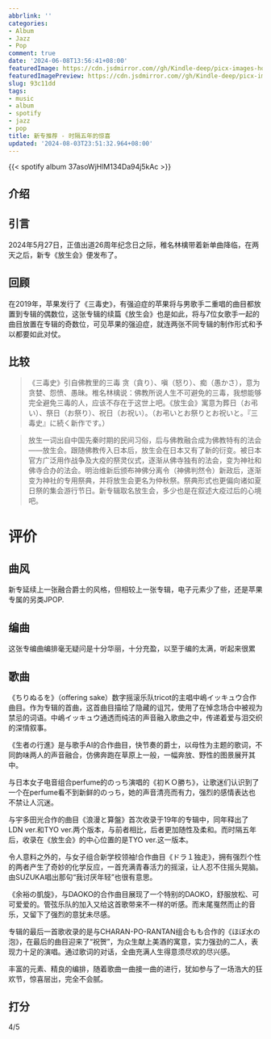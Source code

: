 ```yaml
---
abbrlink: ''
categories:
- Album
- Jazz
- Pop
comment: true
date: '2024-06-08T13:56:41+08:00'
featuredImage: https://cdn.jsdmirror.com//gh/Kindle-deep/picx-images-hosting@master/cover.73tslhoish.jpg
featuredImagePreview: https://cdn.jsdmirror.com//gh/Kindle-deep/picx-images-hosting@master/cover.73tslhoish.jpg
slug: 93c11dd
tags:
- music
- album
- spotify
- jazz
- pop
title: 新专推荐 - 时隔五年的惊喜
updated: '2024-08-03T23:51:32.964+08:00'
---
```

{{< spotify album 37asoWjHlM134Da94j5kAc >}}

## 介绍

## 引言

2024年5月27日，正值出道26周年纪念日之际，稚名林檎带着新单曲降临，在两天之后，新专《放生会》便发布了。

## 回顾

在2019年，苹果发行了《三毒史》，有强迫症的苹果将与男歌手二重唱的曲目都放置到专辑的偶数位，这张专辑的续篇《放生会》也是如此，将与7位女歌手一起的曲目放置在专辑的奇数位，可见苹果的强迫症，就连两张不同专辑的制作形式和予以都要如此对仗。

## 比较

> 《三毒史》引自佛教里的三毒 贪（貪り）、嗔（怒り）、痴（愚かさ），意为贪婪、怨愤、愚昧。椎名林檎说：佛教所说人生不可避免的三毒，我想能够完全避免三毒的人，应该不存在于这世上吧。《放生会》寓意为葬日（お弔い）、祭日（お祭り）、祝日（お祝い）。（お弔いとお祭りとお祝いと。『三毒史』に続く新作です。）

> 放生一词出自中国先秦时期的民间习俗，后与佛教融合成为佛教特有的法会——放生会。跟随佛教传入日本后，放生会在日本又有了新的衍变。被日本官方广泛用作战争及大疫的祭灵仪式，逐渐从佛寺独有的法会，变为神社和佛寺合办的法会。明治维新后颁布神佛分离令（神佛判然令）新政后，逐渐变为神社的专用祭典，并将放生会更名为仲秋祭。祭典形式也更偏向诸如夏日祭的集会游行节日。新专辑取名放生会，多少也是在叙述大疫过后的心境吧。

# 评价

## 曲风

新专延续上一张融合爵士的风格，但相较上一张专辑，电子元素少了些，还是苹果专属的另类JPOP.

## 编曲

这张专编曲编排毫无疑问是十分华丽，十分充盈，以至于编的太满，听起来很累

## 歌曲

《ちりぬるを》（offering sake）数字摇滚乐队tricot的主唱中嶋イッキュウ合作曲目。作为专辑的首曲，这首曲目描绘了隐藏的诅咒，使用了在悼念场合中被视为禁忌的词语。中嶋イッキュウ通透而纯洁的声音融入歌曲之中，传递着爱与泪交织的深情叙事。

《生者の行進》是与歌手AI的合作曲目，快节奏的爵士，以母性为主题的歌词，不同韵味两人的声音融合，仿佛奔跑在草原上一般，一幅奔放、野性的图景展开其中。

与日本女子电音组合perfume的のっち演唱的《初ＫＯ勝ち》，让歌迷们认识到了一个在perfume看不到新鲜的のっち，她的声音清亮而有力，强烈的感情表达也不禁让人沉迷。

与宇多田光合作的曲目《浪漫と算盤》首次收录于19年的专辑中，同年释出了LDN ver.和TYO ver.两个版本，与前者相比，后者更加随性及柔和。而时隔五年后，收录在《放生会》的中心位置的是TYO ver.这一版本。

令人意料之外的，与女子组合新学校领袖!合作曲目《ドラ１独走》，拥有强烈个性的两者产生了奇妙的化学反应，一首充满青春活力的摇滚，让人忍不住摇头晃脑。由SUZUKA唱出那句“我讨厌年轻”也很有意思。

《余裕の凱旋》，与DAOKO的合作曲目展现了一个特别的DAOKO，舒服放松、可可爱爱的。管弦乐队的加入又给这首歌带来不一样的听感。而末尾戛然而止的音乐，又留下了强烈的意犹未尽感。

专辑的最后一首歌收录的是与CHARAN-PO-RANTAN组合もも合作的《ほぼ水の泡》，在最后的曲目迎来了“祝贺”，为众生献上美酒的寓意，实力强劲的二人，表现力十足的演唱。通过歌词的对话，全曲充满人生得意须尽欢的尽兴感。

丰富的元素、精良的编排，随着歌曲一曲接一曲的进行，犹如参与了一场浩大的狂欢节，惊喜层出，完全不会腻。

## 打分

4/5
